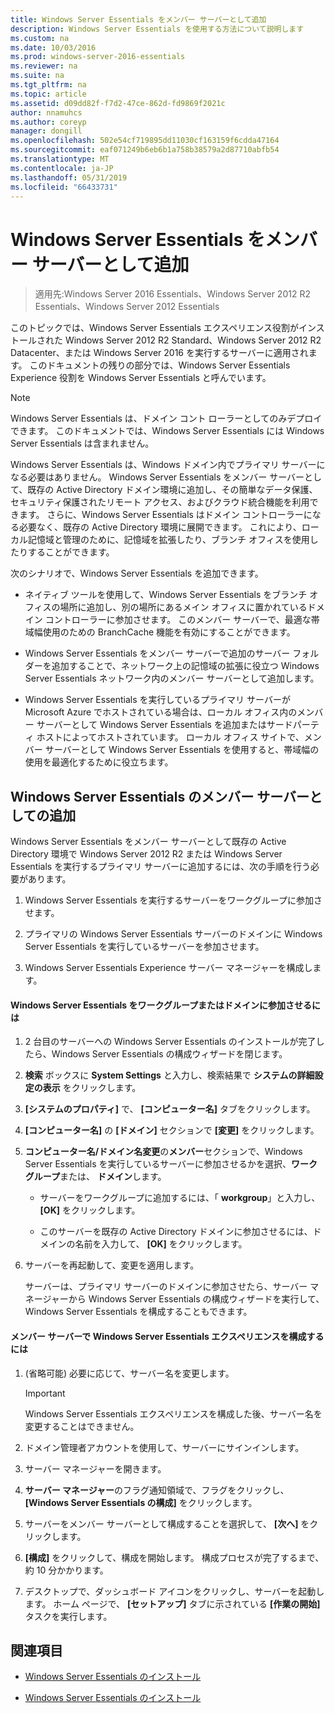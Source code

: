 ```yaml
---
title: Windows Server Essentials をメンバー サーバーとして追加
description: Windows Server Essentials を使用する方法について説明します
ms.custom: na
ms.date: 10/03/2016
ms.prod: windows-server-2016-essentials
ms.reviewer: na
ms.suite: na
ms.tgt_pltfrm: na
ms.topic: article
ms.assetid: d09dd82f-f7d2-47ce-862d-fd9869f2021c
author: nnamuhcs
ms.author: coreyp
manager: dongill
ms.openlocfilehash: 502e54cf719895dd11030cf163159f6cdda47164
ms.sourcegitcommit: eaf071249b6eb6b1a758b38579a2d87710abfb54
ms.translationtype: MT
ms.contentlocale: ja-JP
ms.lasthandoff: 05/31/2019
ms.locfileid: "66433731"
---
```

# <a name="add-windows-server-essentials-as-a-member-server"></a>Windows Server Essentials をメンバー サーバーとして追加

>適用先:Windows Server 2016 Essentials、Windows Server 2012 R2 Essentials、Windows Server 2012 Essentials

このトピックでは、Windows Server Essentials エクスペリエンス役割がインストールされた Windows Server 2012 R2 Standard、Windows Server 2012 R2 Datacenter、または Windows Server 2016 を実行するサーバーに適用されます。 このドキュメントの残りの部分では、Windows Server Essentials Experience 役割を Windows Server Essentials と呼んでいます。  
  
> [!NOTE]
>   Windows Server Essentials は、ドメイン コント ローラーとしてのみデプロイできます。 このドキュメントでは、Windows Server Essentials には Windows Server Essentials は含まれません。  
  
 Windows Server Essentials は、Windows ドメイン内でプライマリ サーバーになる必要はありません。 Windows Server Essentials をメンバー サーバーとして、既存の Active Directory ドメイン環境に追加し、その簡単なデータ保護、セキュリティ保護されたリモート アクセス、およびクラウド統合機能を利用できます。 さらに、Windows Server Essentials はドメイン コントローラーになる必要なく、既存の Active Directory 環境に展開できます。 これにより、ローカル記憶域と管理のために、記憶域を拡張したり、ブランチ オフィスを使用したりすることができます。  
  
 次のシナリオで、Windows Server Essentials を追加できます。  
  
-   ネイティブ ツールを使用して、Windows Server Essentials をブランチ オフィスの場所に追加し、別の場所にあるメイン オフィスに置かれているドメイン コントローラーに参加させます。 このメンバー サーバーで、最適な帯域幅使用のための BranchCache 機能を有効にすることができます。  
  
-   Windows Server Essentials をメンバー サーバーで追加のサーバー フォルダーを追加することで、ネットワーク上の記憶域の拡張に役立つ Windows Server Essentials ネットワーク内のメンバー サーバーとして追加します。  
  
-   Windows Server Essentials を実行しているプライマリ サーバーが Microsoft Azure でホストされている場合は、ローカル オフィス内のメンバー サーバーとして Windows Server Essentials を追加またはサードパーティ ホストによってホストされています。 ローカル オフィス サイトで、メンバー サーバーとして Windows Server Essentials を使用すると、帯域幅の使用を最適化するために役立ちます。  
  
## <a name="adding-windows-server-essentials-as-a-member-server"></a>Windows Server Essentials のメンバー サーバーとしての追加  
 Windows Server Essentials をメンバー サーバーとして既存の Active Directory 環境で Windows Server 2012 R2 または Windows Server Essentials を実行するプライマリ サーバーに追加するには、次の手順を行う必要があります。  
  
1.  Windows Server Essentials を実行するサーバーをワークグループに参加させます。  
  
2.  プライマリの Windows Server Essentials サーバーのドメインに Windows Server Essentials を実行しているサーバーを参加させます。  
  
3.  Windows Server Essentials Experience サーバー マネージャーを構成します。  
  
#### <a name="to-join-windows-server-essentials-to-a-workgroup-or-domain"></a>Windows Server Essentials をワークグループまたはドメインに参加させるには  
  
1. 2 台目のサーバーへの Windows Server Essentials のインストールが完了したら、Windows Server Essentials の構成ウィザードを閉じます。  
  
2. **検索** ボックスに **System Settings** と入力し、検索結果で **システムの詳細設定の表示** をクリックします。  
  
3. **[システムのプロパティ]** で、 **[コンピューター名]** タブをクリックします。  
  
4. **[コンピューター名]** の **[ドメイン]** セクションで **[変更]** をクリックします。  
  
5. **コンピューター名/ドメイン名変更**の**メンバー**セクションで、Windows Server Essentials を実行しているサーバーに参加させるかを選択、**ワークグループ**または、 **ドメイン**します。  
  
   -   サーバーをワークグループに追加するには、「 **workgroup**」と入力し、 **[OK]** をクリックします。  
  
   -   このサーバーを既存の Active Directory ドメインに参加させるには、ドメインの名前を入力して、 **[OK]** をクリックします。  
  
6. サーバーを再起動して、変更を適用します。  
  
   サーバーは、プライマリ サーバーのドメインに参加させたら、サーバー マネージャーから Windows Server Essentials の構成ウィザードを実行して、Windows Server Essentials を構成することもできます。  
  
#### <a name="to-configure-windows-server-essentials-experience-on-a-member-server"></a>メンバー サーバーで Windows Server Essentials エクスペリエンスを構成するには  
  
1.  (省略可能) 必要に応じて、サーバー名を変更します。  
  
    > [!IMPORTANT]
    >  Windows Server Essentials エクスペリエンスを構成した後、サーバー名を変更することはできません。  
  
2.  ドメイン管理者アカウントを使用して、サーバーにサインインします。  
  
3.  サーバー マネージャーを開きます。  
  
4.  **サーバー マネージャー**のフラグ通知領域で、フラグをクリックし、 **[Windows Server Essentials の構成]** をクリックします。  
  
5.  サーバーをメンバー サーバーとして構成することを選択して、 **[次へ]** をクリックします。  
  
6.  **[構成]** をクリックして、構成を開始します。 構成プロセスが完了するまで、約 10 分かかります。  
  
7.  デスクトップで、ダッシュボード アイコンをクリックし、サーバーを起動します。 ホーム ページで、 **[セットアップ]** タブに示されている **[作業の開始]** タスクを実行します。  
  
## <a name="see-also"></a>関連項目  
  

-   [Windows Server Essentials のインストール](Install-Windows-Server-Essentials.md)

-   [Windows Server Essentials のインストール](../install/Install-Windows-Server-Essentials.md)

